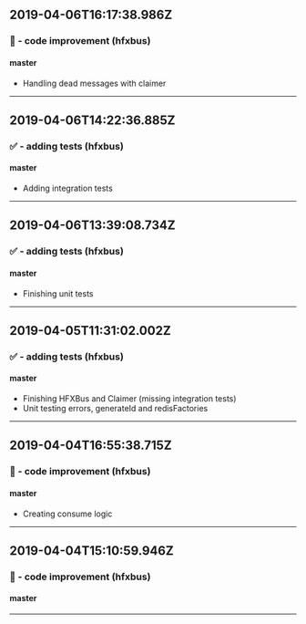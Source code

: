 ## 2019-04-06T16:17:38.986Z
### 🎨 - code improvement (hfxbus)

#### master

- Handling dead messages with claimer

-----------------------------

## 2019-04-06T14:22:36.885Z
### ✅ - adding tests (hfxbus)

#### master

- Adding integration tests

-----------------------------

## 2019-04-06T13:39:08.734Z
### ✅ - adding tests (hfxbus)

#### master

- Finishing unit tests

-----------------------------

## 2019-04-05T11:31:02.002Z
### ✅ - adding tests (hfxbus)

#### master

- Finishing HFXBus and Claimer (missing integration tests)
- Unit testing errors, generateId and redisFactories

-----------------------------

## 2019-04-04T16:55:38.715Z
### 🎨 - code improvement (hfxbus)

#### master

- Creating consume logic

-----------------------------

## 2019-04-04T15:10:59.946Z
### 🎨 - code improvement (hfxbus)

#### master


-----------------------------


